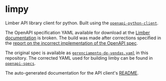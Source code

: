 # limpy

Limber API library client for python.
Built using the [`openapi-python-client`](https://github.com/openapi-generators/openapi-python-client).

The OpenAPI specification YAML available for download at the [Limber documentation](https://card.limbersoftware.com.br/assets/open-api/integracao-de-vendas.html) is broken.
The build was made after corrections specified in the [report on the incorrect implementation of the OpenAPI spec](./issues/1.md).

The original spec is available as [`gerenciamento-de-vendas.yaml`](./openapi/gerenciamento-de-vendas.yaml) in this repository. The corrected YAML used for building limby can be found in [`openapi-specs`](./openapi/openapi-specs.yaml).

The auto-generated documentation for the API client's [README](./limpy/README.md).

